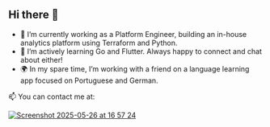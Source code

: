 ## Hi there 👋

- 🔧 I’m currently working as a Platform Engineer, building an in-house analytics platform using Terraform and Python.
- 🌱 I’m actively learning Go and Flutter. Always happy to connect and chat about either!
- 🌍 In my spare time, I’m working with a friend on a language learning app focused on Portuguese and German.

📫 You can contact me at:

[![Screenshot 2025-05-26 at 16 57 24](https://github.com/user-attachments/assets/9f16e01b-8a71-4611-a098-c858b834b32d)](https://www.youtube.com/watch?v=xvFZjo5PgG0)
